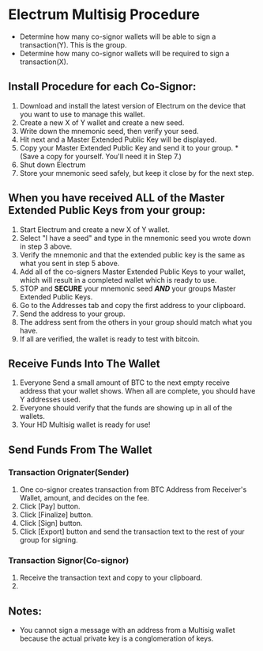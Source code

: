 # Electrum Multisig Procedure
* Determine how many co-signor wallets will be able to sign a transaction(Y). This is the group.
* Determine how many co-signor wallets will be required to sign a transaction(X).

## Install Procedure for **each** Co-Signor:
1. Download and install the latest version of Electrum on the device that you want to use to manage this wallet.
2. Create a new X of Y wallet and create a new seed. 
3. Write down the mnemonic seed, then verify your seed.
4. Hit next and a Master Extended Public Key will be displayed.
5. Copy your Master Extended Public Key and send it to your group. *(Save a copy for yourself. You'll need it in Step 7.)
6. Shut down Electrum
7. Store your mnemonic seed safely, but keep it close by for the next step.

## When you have received ALL of the Master Extended Public Keys from your group:
1. Start Electrum and create a new X of Y wallet.
2. Select "I have a seed" and type in the mnemonic seed you wrote down in step 3 above.
3. Verify the mnemonic and that the extended public key is the same as what you sent in step 5 above.
4. Add all of the co-signers Master Extended Public Keys to your wallet, which will result in a completed wallet which is ready to use.
5. STOP and **SECURE** your mnemonic seed ***AND*** your groups Master Extended Public Keys.
7. Go to the Addresses tab and copy the first address to your clipboard.
8. Send the address to your group.
9. The address sent from the others in your group should match what you have.
10. If all are verified, the wallet is ready to test with bitcoin.

## Receive Funds Into The Wallet
1. Everyone Send a small amount of BTC to the next empty receive address that your wallet shows. When all are complete, you should have Y addresses used.
2. Everyone should verify that the funds are showing up in all of the wallets.
3. Your HD Multisig wallet is ready for use!

## Send Funds From The Wallet
### Transaction Orignater(Sender)
1. One co-signor creates transaction from BTC Address from Receiver's Wallet, amount, and decides on the fee.
2. Click [Pay] button.
3. Click [Finalize] button.
4. Click [Sign] button.
5. Click [Export] button and send the transaction text to the rest of your group for signing.

### Transaction Signor(Co-signor)
1. Receive the transaction text and copy to your clipboard.
2. 


## Notes:
* You cannot sign a message with an address from a Multisig wallet because the actual private key is a conglomeration of keys.
